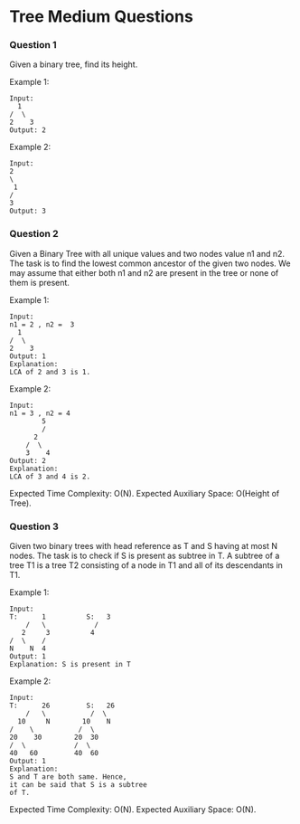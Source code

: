
# Tree Medium Questions





### Question 1
Given a binary tree, find its height.


Example 1:

    Input:
      1
    /  \
    2    3
    Output: 2
Example 2:

    Input:
    2
    \
     1
    /
    3
    Output: 3   

### Question 2
Given a Binary Tree with all unique values and two nodes value n1 and n2. The task is to find the lowest common ancestor of the given two nodes. We may assume that either both n1 and n2 are present in the tree or none of them is present. 

Example 1:

    Input:
    n1 = 2 , n2 =  3
      1
    /  \
    2    3
    Output: 1
    Explanation:
    LCA of 2 and 3 is 1.
Example 2:

    Input:
    n1 = 3 , n2 = 4
            5
            /
          2
        /  \
        3    4
    Output: 2
    Explanation: 
    LCA of 3 and 4 is 2. 
Expected Time Complexity: O(N).
Expected Auxiliary Space: O(Height of Tree).

### Question 3
Given two binary trees with head reference as T and S having at most N nodes. The task is to check if S is present as subtree in T.
A subtree of a tree T1 is a tree T2 consisting of a node in T1 and all of its descendants in T1.

Example 1:

    Input:
    T:      1          S:   3
        /   \            /
       2     3          4
    /  \    /
    N    N  4
    Output: 1 
    Explanation: S is present in T

Example 2:

    Input:
    T:      26         S:   26
        /   \           /  \
      10     N        10    N
    /    \           /  \
    20    30        20  30
    /  \            /  \
    40   60         40  60
    Output: 1 
    Explanation: 
    S and T are both same. Hence, 
    it can be said that S is a subtree 
    of T.
Expected Time Complexity: O(N).
Expected Auxiliary Space: O(N).